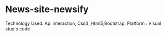 # News-site-newsify
Technology Used: Api interaction, Css3 ,Html5,Bootstrap.
Platform : Visual studio code
